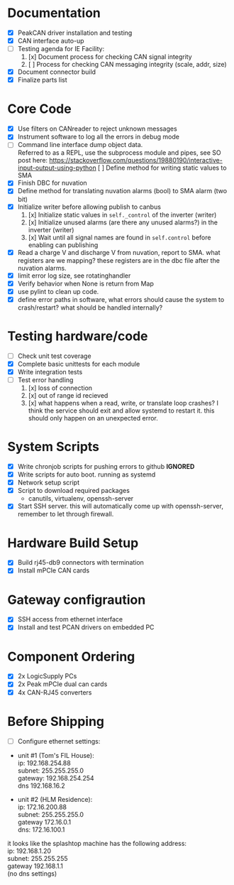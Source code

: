 # Documentation
- [x] PeakCAN driver installation and testing
- [x] CAN interface auto-up
- [ ] Testing agenda for IE Facility:
  1. [x] Document process for checking CAN signal integrity
  2. [ ] Process for checking CAN messaging integrity (scale, addr, size)
- [x] Document connector build
- [x] Finalize parts list

# Core Code
- [x] Use filters on CANreader to reject unknown messages
- [x] Instrument software to log all the errors in debug mode
- [ ] Command line interface dump object data.  
Referred to as a REPL, use the subprocess module and pipes, see SO post here:
https://stackoverflow.com/questions/19880190/interactive-input-output-using-python [ ] Define method for writing static values to SMA
- [x] Finish DBC for nuvation
- [x] Define method for translating nuvation alarms (bool) to SMA alarm (two bit)
- [x] Initialize writer before allowing publish to canbus
  1. [x] Initialize static values in `self._control` of the inverter (writer)
  2. [x] Initialize unused alarms (are there any unused alarms?) in the inverter (writer)
  2. [x] Wait until all signal names are found in `self.control` before enabling can publishing 
- [x] Read a charge V and discharge V from nuvation, report to SMA. what registers are we mapping? these registers are in the dbc file after the nuvation alarms.
- [x] limit error log size, see rotatinghandler
- [x] Verify behavior when None is return from Map
- [x] use pylint to clean up code.
- [x] define error paths in software, what errors should cause the system to crash/restart? what should be handled internally?

# Testing hardware/code
- [ ] Check unit test coverage
- [x] Complete basic unittests for each module
- [x] Write integration tests
- [ ] Test error handling
  1. [x] loss of connection
  2. [x] out of range id recieved
  3. [x] what happens when a read, write, or translate loop crashes? I think the service should exit and allow systemd to restart it.
this should only happen on an unexpected error.

# System Scripts
- [x] Write chronjob scripts for pushing errors to github **IGNORED**
- [x] Write scripts for auto boot. running as systemd
- [x] Network setup script
- [x] Script to download required packages
  - canutils, virtualenv, openssh-server
- [x] Start SSH server. this will automatically come up with openssh-server, remember to let through firewall.

# Hardware Build Setup
- [x] Build rj45-db9 connectors with termination
- [x] Install mPCIe CAN cards

# Gateway configraution
- [x] SSH access from ethernet interface
- [x] Install and test PCAN drivers on embedded PC

# Component Ordering
- [x] 2x LogicSupply PCs
- [x] 2x Peak mPCIe dual can cards
- [x] 4x CAN-RJ45 converters

# Before Shipping
- [ ] Configure ethernet settings:
- unit #1 (Tom's FIL House):  
ip: 192.168.254.88  
subnet: 255.255.255.0  
gateway: 192.168.254.254  
dns 192.168.16.2

- unit #2 (HLM Residence):  
ip: 172.16.200.88  
subnet: 255.255.255.0  
gateway 172.16.0.1  
dns: 172.16.100.1

it looks like the splashtop machine has the following address:  
ip: 192.168.1.20  
subnet: 255.255.255  
gateway 192.168.1.1  
(no dns settings)